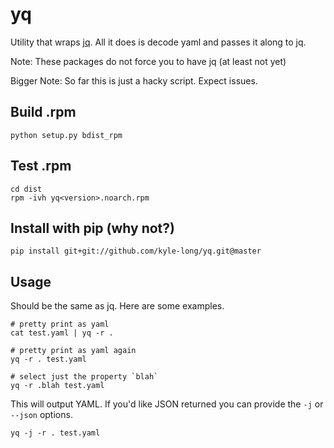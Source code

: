 yq
==

Utility that wraps [jq](https://stedolan.github.io/jq/).  All it does is decode yaml and passes it along to jq.

Note: These packages do not force you to have jq (at least not yet)

Bigger Note: So far this is just a hacky script.  Expect issues.

Build .rpm
----------
```
python setup.py bdist_rpm
```

Test .rpm
---------
```
cd dist
rpm -ivh yq<version>.noarch.rpm
```

Install with pip (why not?)
---------------------------
```
pip install git+git://github.com/kyle-long/yq.git@master
```

Usage
-----

Should be the same as jq.  Here are some examples.

```
# pretty print as yaml
cat test.yaml | yq -r .

# pretty print as yaml again
yq -r . test.yaml

# select just the property `blah`
yq -r .blah test.yaml
```

This will output YAML.  If you'd like JSON returned you can provide the `-j` or `--json` options.
```
yq -j -r . test.yaml
```
